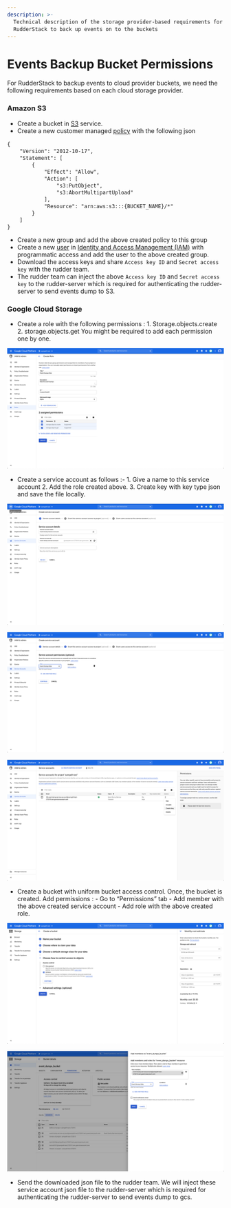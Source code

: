 ```yaml
---
description: >-
  Technical description of the storage provider-based requirements for
  RudderStack to back up events on to the buckets
---
```


# Events Backup Bucket Permissions

For RudderStack to backup events to cloud provider buckets, we need the following requirements based on each cloud storage provider.

### Amazon S3

* Create a bucket in [S3](https://aws.amazon.com/s3/) service.  
* Create a new customer managed [policy](https://docs.aws.amazon.com/IAM/latest/UserGuide/tutorial_managed-policies.html) with the following json

```text
{
    "Version": "2012-10-17",
    "Statement": [
        {
            "Effect": "Allow",
            "Action": [
                "s3:PutObject",
                "s3:AbortMultipartUpload"
            ],
            "Resource": "arn:aws:s3:::{BUCKET_NAME}/*"
        }
    ]
}
```

* Create a new group and add the above created policy to this group
* Create a new [user](https://docs.aws.amazon.com/IAM/latest/UserGuide/id_users_create.html) in [Identity and Access Management \(IAM\)](https://console.aws.amazon.com/iam) with programmatic access and add the user to the above created group.
* Download the access keys and share `Access key ID` and `Secret access key` with the rudder team.
* The rudder team can inject the above `Access key ID` and `Secret access key` to the rudder-server which is required for authenticating the rudder-server to send events dump to S3. 



### Google Cloud Storage

* Create a role with the following permissions : 1. Storage.objects.create 2. storage.objects.get You might be required to add each permission one by one.

![](../.gitbook/assets/screenshot-2020-08-05-at-11.38.37-am.png)



* Create a service account as follows :- 1. Give a name to this service account 2. Add the role created above. 3. Create key with key type json and save the file locally.

![](../.gitbook/assets/screenshot-2020-08-05-at-11.40.12-am%20%282%29%20%282%29%20%282%29%20%282%29%20%282%29%20%282%29%20%282%29%20%282%29%20%282%29%20%282%29%20%282%29%20%282%29%20%281%29.png)



![](../.gitbook/assets/screenshot-2020-08-05-at-11.41.24-am.png)



![](../.gitbook/assets/screenshot-2020-08-05-at-11.49.10-am.png)



* Create a bucket with uniform bucket access control. Once, the bucket is created. Add permissions : - Go to “Permissions” tab - Add member with the above created service account - Add role with the above created role. 

![](../.gitbook/assets/screenshot-2020-08-05-at-11.52.07-am.png)

  


![](../.gitbook/assets/screenshot-2020-08-05-at-11.53.34-am.png)

* Send the downloaded json file to the rudder team. We will inject these service account json file to the rudder-server which is required  for authenticating the rudder-server to send events dump to gcs.

